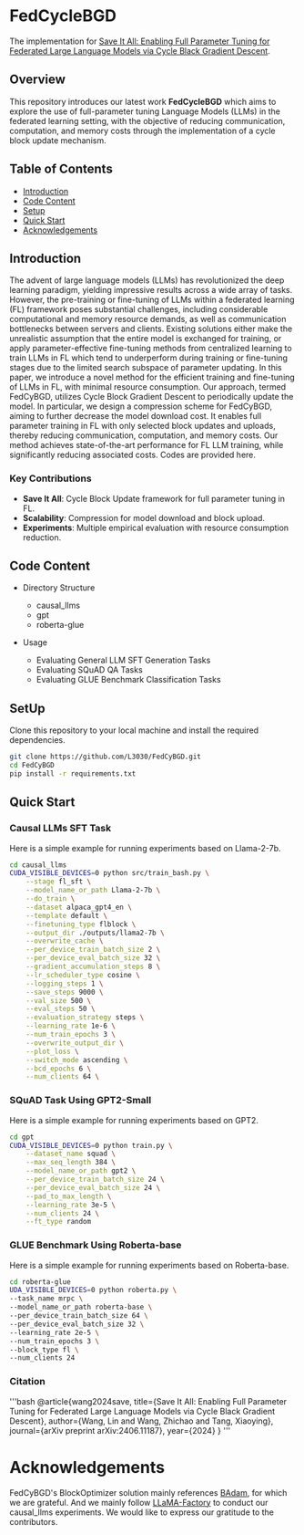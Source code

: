 # FedCycleBGD

The implementation for [Save It All: Enabling Full Parameter Tuning for Federated Large Language Models via Cycle Black Gradient Descent](https://arxiv.org/abs/2406.11187).
## Overview

This repository introduces our latest work **FedCycleBGD** which aims to explore the use of full-parameter tuning Language Models (LLMs) in the federated learning setting, with the objective of reducing communication, computation, and memory costs through the implementation of a cycle block update mechanism.
## Table of Contents

- [Introduction](#introduction)
- [Code Content](#code-content)
- [Setup](#setup)
- [Quick Start](#quick-start)
- [Acknowledgements](#acknowledgements)

## Introduction

The advent of large language models (LLMs) has revolutionized the deep learning paradigm, yielding impressive results across a wide array of tasks. However, the pre-training or fine-tuning of LLMs within a federated learning (FL) framework poses substantial challenges, including considerable computational and memory resource demands, as well as communication bottlenecks between servers and clients. Existing solutions either make the unrealistic assumption that the entire model is exchanged for training, or apply parameter-effective fine-tuning methods from centralized learning to train LLMs in FL which tend to underperform during training or fine-tuning stages due to the limited search subspace of parameter updating. In this paper, we introduce a novel method for the efficient training and fine-tuning of LLMs in FL, with minimal resource consumption. Our approach, termed FedCyBGD, utilizes Cycle Block Gradient Descent to periodically update the model. In particular, we design a compression scheme for FedCyBGD, aiming to further decrease the model download cost. It enables full parameter training in FL with only selected block updates and uploads, thereby reducing communication, computation, and memory costs. Our method achieves state-of-the-art performance for FL LLM training, while significantly reducing associated costs. Codes are provided here.

### Key Contributions

- **Save It All**: Cycle Block Update framework for full parameter tuning in FL.
- **Scalability**: Compression for model download and block upload.
- **Experiments**: Multiple empirical evaluation with resource consumption reduction.

## Code Content 

- Directory Structure
  - causal_llms
  - gpt
  - roberta-glue

- Usage
  - Evaluating General LLM SFT Generation Tasks
  - Evaluating SQuAD QA Tasks
  - Evaluating GLUE Benchmark Classification Tasks

## SetUp

Clone this repository to your local machine and install the required dependencies.

```bash
git clone https://github.com/L3030/FedCyBGD.git
cd FedCyBGD
pip install -r requirements.txt
```

## Quick Start
### Causal LLMs SFT Task
Here is a simple example for running experiments based on Llama-2-7b.
```bash
cd causal_llms
CUDA_VISIBLE_DEVICES=0 python src/train_bash.py \
    --stage fl_sft \
    --model_name_or_path Llama-2-7b \
    --do_train \
    --dataset alpaca_gpt4_en \
    --template default \
    --finetuning_type flblock \
    --output_dir ./outputs/llama2-7b \
    --overwrite_cache \
    --per_device_train_batch_size 2 \
    --per_device_eval_batch_size 32 \
    --gradient_accumulation_steps 8 \
    --lr_scheduler_type cosine \
    --logging_steps 1 \
    --save_steps 9000 \
    --val_size 500 \
    --eval_steps 50 \
    --evaluation_strategy steps \
    --learning_rate 1e-6 \
    --num_train_epochs 3 \
    --overwrite_output_dir \
    --plot_loss \
    --switch_mode ascending \
    --bcd_epochs 6 \
    --num_clients 64 \
```

### SQuAD Task Using GPT2-Small
Here is a simple example for running experiments based on GPT2.
```bash
cd gpt
CUDA_VISIBLE_DEVICES=0 python train.py \
    --dataset_name squad \
    --max_seq_length 384 \
    --model_name_or_path gpt2 \
    --per_device_train_batch_size 24 \
    --per_device_eval_batch_size 24 \
    --pad_to_max_length \
    --learning_rate 3e-5 \
    --num_clients 24 \
    --ft_type random
```


### GLUE Benchmark Using Roberta-base
Here is a simple example for running experiments based on Roberta-base.
```bash
cd roberta-glue
UDA_VISIBLE_DEVICES=0 python roberta.py \
--task_name mrpc \
--model_name_or_path roberta-base \
--per_device_train_batch_size 64 \
--per_device_eval_batch_size 32 \
--learning_rate 2e-5 \
--num_train_epochs 3 \
--block_type fl \
--num_clients 24
```

### Citation
'''bash
@article{wang2024save,
  title={Save It All: Enabling Full Parameter Tuning for Federated Large Language Models via Cycle Black Gradient Descent},
  author={Wang, Lin and Wang, Zhichao and Tang, Xiaoying},
  journal={arXiv preprint arXiv:2406.11187},
  year={2024}
}
'''


# Acknowledgements

FedCyBGD's BlockOptimizer solution mainly references [BAdam](https://github.com/Ledzy/BAdam), for which we are grateful. And we mainly follow [LLaMA-Factory](https://github.com/hiyouga/LLaMA-Factory) 
to conduct our causal_llms experiments. We would like to express our gratitude to the contributors.


